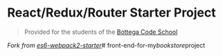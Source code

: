 # React/Redux/Router Starter Project

> Provided for the students of the [Bottega Code School](https://bottega.tech/)

*Fork from [es6-webpack2-starter](https://github.com/micooz/es6-webpack2-starter)*#   f r o n t - e n d - f o r - m y _ b o o k s t o r e _ p r o j e c t  
 